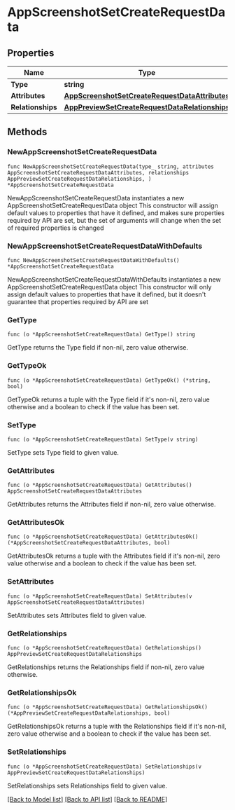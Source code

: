 # AppScreenshotSetCreateRequestData

## Properties

Name | Type | Description | Notes
------------ | ------------- | ------------- | -------------
**Type** | **string** |  | 
**Attributes** | [**AppScreenshotSetCreateRequestDataAttributes**](AppScreenshotSetCreateRequest_data_attributes.md) |  | 
**Relationships** | [**AppPreviewSetCreateRequestDataRelationships**](AppPreviewSetCreateRequest_data_relationships.md) |  | 

## Methods

### NewAppScreenshotSetCreateRequestData

`func NewAppScreenshotSetCreateRequestData(type_ string, attributes AppScreenshotSetCreateRequestDataAttributes, relationships AppPreviewSetCreateRequestDataRelationships, ) *AppScreenshotSetCreateRequestData`

NewAppScreenshotSetCreateRequestData instantiates a new AppScreenshotSetCreateRequestData object
This constructor will assign default values to properties that have it defined,
and makes sure properties required by API are set, but the set of arguments
will change when the set of required properties is changed

### NewAppScreenshotSetCreateRequestDataWithDefaults

`func NewAppScreenshotSetCreateRequestDataWithDefaults() *AppScreenshotSetCreateRequestData`

NewAppScreenshotSetCreateRequestDataWithDefaults instantiates a new AppScreenshotSetCreateRequestData object
This constructor will only assign default values to properties that have it defined,
but it doesn't guarantee that properties required by API are set

### GetType

`func (o *AppScreenshotSetCreateRequestData) GetType() string`

GetType returns the Type field if non-nil, zero value otherwise.

### GetTypeOk

`func (o *AppScreenshotSetCreateRequestData) GetTypeOk() (*string, bool)`

GetTypeOk returns a tuple with the Type field if it's non-nil, zero value otherwise
and a boolean to check if the value has been set.

### SetType

`func (o *AppScreenshotSetCreateRequestData) SetType(v string)`

SetType sets Type field to given value.


### GetAttributes

`func (o *AppScreenshotSetCreateRequestData) GetAttributes() AppScreenshotSetCreateRequestDataAttributes`

GetAttributes returns the Attributes field if non-nil, zero value otherwise.

### GetAttributesOk

`func (o *AppScreenshotSetCreateRequestData) GetAttributesOk() (*AppScreenshotSetCreateRequestDataAttributes, bool)`

GetAttributesOk returns a tuple with the Attributes field if it's non-nil, zero value otherwise
and a boolean to check if the value has been set.

### SetAttributes

`func (o *AppScreenshotSetCreateRequestData) SetAttributes(v AppScreenshotSetCreateRequestDataAttributes)`

SetAttributes sets Attributes field to given value.


### GetRelationships

`func (o *AppScreenshotSetCreateRequestData) GetRelationships() AppPreviewSetCreateRequestDataRelationships`

GetRelationships returns the Relationships field if non-nil, zero value otherwise.

### GetRelationshipsOk

`func (o *AppScreenshotSetCreateRequestData) GetRelationshipsOk() (*AppPreviewSetCreateRequestDataRelationships, bool)`

GetRelationshipsOk returns a tuple with the Relationships field if it's non-nil, zero value otherwise
and a boolean to check if the value has been set.

### SetRelationships

`func (o *AppScreenshotSetCreateRequestData) SetRelationships(v AppPreviewSetCreateRequestDataRelationships)`

SetRelationships sets Relationships field to given value.



[[Back to Model list]](../README.md#documentation-for-models) [[Back to API list]](../README.md#documentation-for-api-endpoints) [[Back to README]](../README.md)


